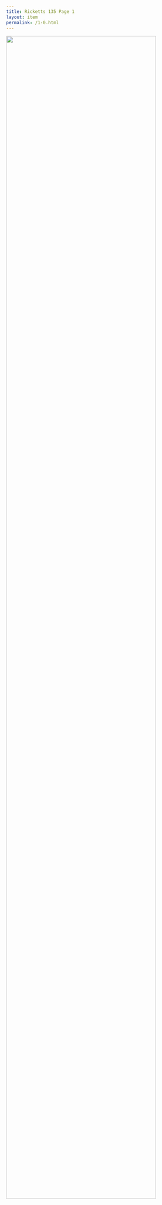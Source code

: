 ```yaml
---
title: Ricketts 135 Page 1
layout: item
permalink: /1-0.html
---
```

<image src="/objects/1-0.jpg" width=90% height=90%>
